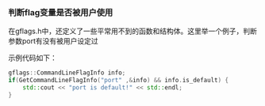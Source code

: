 ### 判断flag变量是否被用户使用

在gflags.h中，还定义了一些平常用不到的函数和结构体。这里举一个例子，判断参数port有没有被用户设定过

示例代码如下：

```cpp
gflags::CommandLineFlagInfo info;
if(GetCommandLineFlagInfo("port" ,&info) && info.is_default) {
    std::cout << "port is default!" << std::endl;
}
```
